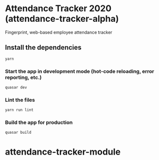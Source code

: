 # Attendance Tracker 2020 (attendance-tracker-alpha)

Fingerprint, web-based employee attendance tracker

## Install the dependencies
```bash
yarn
```

### Start the app in development mode (hot-code reloading, error reporting, etc.)
```bash
quasar dev
```

### Lint the files
```bash
yarn run lint
```

### Build the app for production
```bash
quasar build
```


# attendance-tracker-module

